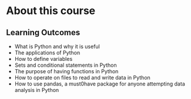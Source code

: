 # About this course
## Learning Outcomes
* What is Python and why it is useful
* The applications of Python
* How to define variables
* Sets and conditional statements in Python
* The purpose of having functions in Python
* How to operate on files to read and write data in Python
* How to use pandas, a must0have package for anyone attempting data analysis in Python